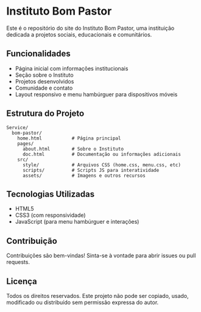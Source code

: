 # Instituto Bom Pastor

Este é o repositório do site do Instituto Bom Pastor, uma instituição dedicada a projetos sociais, educacionais e comunitários.

## Funcionalidades
- Página inicial com informações institucionais
- Seção sobre o Instituto
- Projetos desenvolvidos
- Comunidade e contato
- Layout responsivo e menu hambúrguer para dispositivos móveis

## Estrutura do Projeto
```
Service/
  bom-pastor/
    home.html           # Página principal
    pages/
      about.html        # Sobre o Instituto
      doc.html          # Documentação ou informações adicionais
    src/
      style/            # Arquivos CSS (home.css, menu.css, etc)
      scripts/          # Scripts JS para interatividade
      assets/           # Imagens e outros recursos
```

## Tecnologias Utilizadas
- HTML5
- CSS3 (com responsividade)
- JavaScript (para menu hambúrguer e interações)

## Contribuição
Contribuições são bem-vindas! Sinta-se à vontade para abrir issues ou pull requests.

## Licença
Todos os direitos reservados. Este projeto não pode ser copiado, usado, modificado ou distribuído sem permissão expressa do autor.

